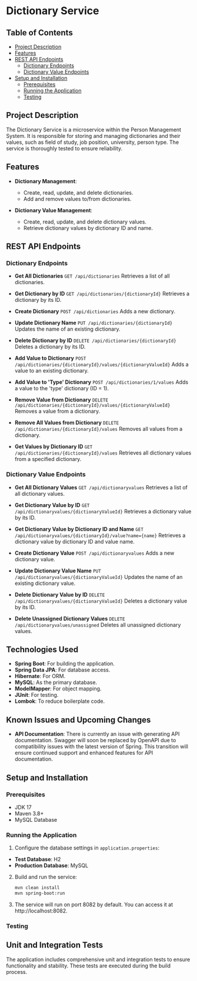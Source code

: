# Dictionary Service

## Table of Contents
- [Project Description](#project-description)
- [Features](#features)
- [REST API Endpoints](#rest-api-endpoints)
    - [Dictionary Endpoints](#dictionary-endpoints)
    - [Dictionary Value Endpoints](#dictionary-value-endpoints)
- [Setup and Installation](#setup-and-installation)
    - [Prerequisites](#prerequisites)
    - [Running the Application](#running-the-application)
    - [Testing](#testing)

## Project Description

The Dictionary Service is a microservice within the Person Management System. It is responsible for storing and managing dictionaries and their values, such as field of study, job position, university, person type. The service is thoroughly tested to ensure reliability.

## Features

- **Dictionary Management**:
    - Create, read, update, and delete dictionaries.
    - Add and remove values to/from dictionaries.

- **Dictionary Value Management**:
    - Create, read, update, and delete dictionary values.
    - Retrieve dictionary values by dictionary ID and name.

## REST API Endpoints

### Dictionary Endpoints

- **Get All Dictionaries**
  `GET /api/dictionaries`
  Retrieves a list of all dictionaries.

- **Get Dictionary by ID**
  `GET /api/dictionaries/{dictionaryId}`
  Retrieves a dictionary by its ID.

- **Create Dictionary**
  `POST /api/dictionaries`
  Adds a new dictionary.

- **Update Dictionary Name**
  `PUT /api/dictionaries/{dictionaryId}`
  Updates the name of an existing dictionary.

- **Delete Dictionary by ID**
  `DELETE /api/dictionaries/{dictionaryId}`
  Deletes a dictionary by its ID.

- **Add Value to Dictionary**
  `POST /api/dictionaries/{dictionaryId}/values/{dictionaryValueId}`
  Adds a value to an existing dictionary.

- **Add Value to 'Type' Dictionary**
  `POST /api/dictionaries/1/values`
  Adds a value to the 'type' dictionary (ID = 1).

- **Remove Value from Dictionary**
  `DELETE /api/dictionaries/{dictionaryId}/values/{dictionaryValueId}`
  Removes a value from a dictionary.

- **Remove All Values from Dictionary**
  `DELETE /api/dictionaries/{dictionaryId}/values`
  Removes all values from a dictionary.

- **Get Values by Dictionary ID**
  `GET /api/dictionaries/{dictionaryId}/values`
  Retrieves all dictionary values from a specified dictionary.

### Dictionary Value Endpoints

- **Get All Dictionary Values**
  `GET /api/dictionaryvalues`
  Retrieves a list of all dictionary values.

- **Get Dictionary Value by ID**
  `GET /api/dictionaryvalues/{dictionaryValueId}`
  Retrieves a dictionary value by its ID.

- **Get Dictionary Value by Dictionary ID and Name**
  `GET /api/dictionaryvalues/{dictionaryId}/value?name={name}`
  Retrieves a dictionary value by dictionary ID and value name.

- **Create Dictionary Value**
  `POST /api/dictionaryvalues`
  Adds a new dictionary value.

- **Update Dictionary Value Name**
  `PUT /api/dictionaryvalues/{dictionaryValueId}`
  Updates the name of an existing dictionary value.

- **Delete Dictionary Value by ID**
  `DELETE /api/dictionaryvalues/{dictionaryValueId}`
  Deletes a dictionary value by its ID.

- **Delete Unassigned Dictionary Values**
  `DELETE /api/dictionaryvalues/unassigned`
  Deletes all unassigned dictionary values.

## Technologies Used

- **Spring Boot**: For building the application.
- **Spring Data JPA**: For database access.
- **Hibernate**: For ORM.
- **MySQL**: As the primary database.
- **ModelMapper**: For object mapping.
- **JUnit**: For testing.
- **Lombok**: To reduce boilerplate code.

## Known Issues and Upcoming Changes

- **API Documentation**: There is currently an issue with generating API documentation. Swagger will soon be replaced by OpenAPI due to compatibility issues with the latest version of Spring. This transition will ensure continued support and enhanced features for API documentation.

## Setup and Installation

### Prerequisites

- JDK 17
- Maven 3.8+
- MySQL Database

### Running the Application

1. Configure the database settings in `application.properties`:
- **Test Database**: H2
- **Production Database**: MySQL

2. Build and run the service:

   ```bash
   mvn clean install
   mvn spring-boot:run
   ```

3. The service will run on port 8082 by default. You can access it at http://localhost:8082.

### Testing

## Unit and Integration Tests

The application includes comprehensive unit and integration tests to ensure functionality and stability. These tests are executed during the build process.